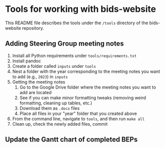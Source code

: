 # Tools for working with bids-website

This README file describes the tools under the `/tools` directory of the bids-website repository.

## Adding Steering Group meeting notes

1. Install all Python requirements under `tools/requirements.txt`
1. Install pandoc
1. Create a folder called `inputs` under `tools`
1. Nest a folder with the year corresponding to the meeting notes you want to add (e.g., `2023`) in `inputs`
1. Getting the meeting notes
    1. Go to the Google Drive folder where the meeting notes you want to add are located
    1. See if you can make minor formatting tweaks (removing weird formatting, cleaning up tables, etc.)
    1. Download them as `.docx` files
    1. Place all files in your "year" folder that you created above
1. From the command line, navigate to `tools`, and then run `make all`
1. Clean up, check the newly added files, commit

## Update the Gantt chart of completed BEPs
